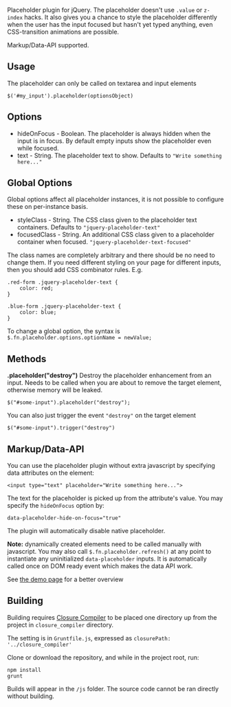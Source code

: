 Placeholder plugin for jQuery. The placeholder doesn't use `.value` or `z-index` hacks. It also gives you a chance to style
the placeholder differently when the user has the input focused but hasn't yet typed anything, even CSS-transition animations are possible.

Markup/Data-API supported.

Usage
-----

The placeholder can only be called on textarea and input elements

    $('#my_input').placeholder(optionsObject)

Options
-------

* hideOnFocus - Boolean. The placeholder is always hidden when the input is in focus. By default empty inputs show the placeholder even while focused.
* text - String. The placeholder text to show. Defaults to `"Write something here..."`

Global Options
-------

Global options affect all placeholder instances, it is not possible to configure these on per-instance basis.

* styleClass - String. The CSS class given to the placeholder text containers. Defaults to `"jquery-placeholder-text"`
* focusedClass - String. An additional CSS class given to a placeholder container when focused. `"jquery-placeholder-text-focused"`

The class names are completely arbitrary and there should be no need to change them. If you need different styling on your page
for different inputs, then you should add CSS combinator rules. E.g.

    .red-form .jquery-placeholder-text {
        color: red;
    }

    .blue-form .jquery-placeholder-text {
        color: blue;
    }
    
To change a global option, the syntax is `$.fn.placeholder.options.optionName = newValue;`
    
Methods
-------

__.placeholder("destroy")__
Destroy the placeholder enhancement from an input. Needs to be called
when you are about to remove the target element, otherwise memory will be leaked.

    $("#some-input").placeholder("destroy");

You can also just trigger the event `"destroy"` on the target element

    $("#some-input").trigger("destroy")
    
Markup/Data-API
--------

You can use the placeholder plugin without extra javascript by specifying data attributes on the element:

    <input type="text" placeholder="Write something here...">

The text for the placeholder is picked up from the attribute's value. You may specify the `hideOnFocus` option by:

    data-placeholder-hide-on-focus="true"
    
The plugin will automatically disable native placeholder.
   
**Note:** dynamically created elements need to be called manually with javascript. You may also call `$.fn.placeholder.refresh()` at any point to instantiate any
uninitialized `data-placeholder` inputs. It is automatically called once on DOM ready event which makes the data API work.

See [the demo page](http://petkaantonov.github.io/jQuery-placeholder/demo.html) for a better overview

Building
----------

Building requires [Closure Compiler](http://dl.google.com/closure-compiler/compiler-latest.zip) to be placed
one directory up from the project in `closure_compiler` directory.

The setting is in `Gruntfile.js`, expressed as `closurePath: '../closure_compiler'`

Clone or download the repository, and while in the project root, run:

    npm install
    grunt
    
Builds will appear in the `/js` folder. The source code cannot be ran directly without building.